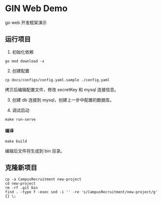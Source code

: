 GIN Web Demo
===================
go web 开发框架演示


## 运行项目
1. 初始化依赖
```
go mod download -x
```

2. 创建配置
```
cp docs/configs/config.yaml.sample ./config.yaml
```
拷贝后编辑配置文件，修改 secretKey 和  mysql 连接信息。

3. 创建 db
连接到 mysql，创建上一步中配置的数据库。

4. 调试启动
```
make run-serve
```

#### 编译
```
make build
```

编辑后文件将生成到 bin 目录。


## 克隆新项目
```
cp -a CampusRecruitment new-project
cd new-project
rm -rf .git bin
find . -type f -exec sed -i '' -re 's/CampusRecruitment/new-project/g' {} \;
```

